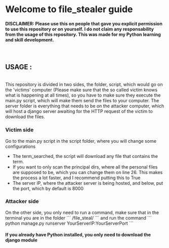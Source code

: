 <h1>Welcome to file_stealer guide</h1>
<h4>DISCLAIMER: Please use this on people that gave you explicit permission to use this repository or on yourself. I do not claim any responsability from the usage of this repository. This was made for my Python learning and skill development.</h4>
<br>
<h2> USAGE : </h2> 
<br>
This repository is divided in two sides, the folder, script, which would go on the 'victims' computer (Please make sure that the so called victim knows what is happening at all times), so you have to make sure they execute the main.py script, which will make them send the files to your computer. The server folder is everything that needs to be on the attacker computer, which will host a django server awaiting for the HTTP request of the victim to download the files.
<h3>Victim side</h3>
Go to the main.py script in the script folder, where you will change some configurations 
<ul>
  <li>The term_searched, the script will download any file that contains the term.</li>
  <li>If you want to only scan the principal dirs, where all the personal files are supposed to be, which you can change them on line 26. This makes the    process a lot faster, and I recommend putting this to True</li>
  <li>The server IP, where the attacker server is being hosted, and below, put the port, which by default is 8000</li>
</ul>
<h3>Attacker side</h3>
On the other side, you only need to run a command, make sure that in the terminal you are in the folder  ``` /file_steal/ ``` and run the command ``` python manage.py runserver YourServerIP:YourServerPort ```

<h4>If you already have Python installed, you only need to download the django module</h4>
